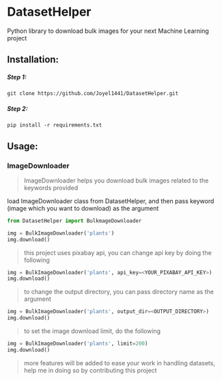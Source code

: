 # DatasetHelper
Python library to download bulk images for your next Machine Learning project

## Installation:
##### Step 1:
`git clone https://github.com/Joyel1441/DatasetHelper.git`
##### Step 2:
`pip install -r requirements.txt`

## Usage:
### ImageDownloader
> ImageDownloader helps you download bulk images related to the keywords provided

load ImageDownloader class from DatasetHelper, and then pass keyword (image which you want to download) as the argument
```python
from DatasetHelper import BulkmageDownloader

img = BulkImageDownloader('plants')
img.download()
```
> this project uses pixabay api, you can change api key by doing the following
```python
img = BulkImageDownloader('plants', api_key=<YOUR_PIXABAY_API_KEY>)
img.download()
```
> to change the output directory, you can pass directory name as the argument
```python
img = BulkImageDownloader('plants', output_dir=<OUTPUT_DIRECTORY>)
img.download()
```

> to set the image download limit, do the following
```python
img = BulkImageDownloader('plants', limit=200)
img.download()
```

> more features will be added to ease your work in handling datasets, help me in doing so by contributing this project
